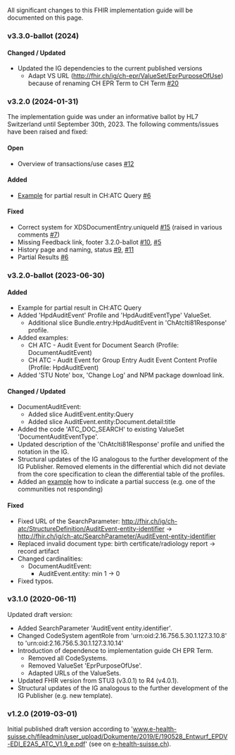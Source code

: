 
All significant changes to this FHIR implementation guide will be documented on this page.   

### v3.3.0-ballot (2024)

#### Changed / Updated
* Updated the IG dependencies to the current published versions
   * Adapt VS URL (http://fhir.ch/ig/ch-epr/ValueSet/EprPurposeOfUse) because of renaming CH EPR Term to CH Term [#20](https://github.com/ehealthsuisse/ch-atc/issues/20)

### v3.2.0 (2024-01-31)
The implementation guide was under an informative ballot by HL7 Switzerland until September 30th, 2023. The following comments/issues have been raised and fixed:

#### Open
* Overview of transactions/use cases [#12](https://github.com/ehealthsuisse/ch-atc/issues/12) 

#### Added
* [Example](Bundle-ch-atc-iti-81-response-sample.xml.html) for partial result in CH:ATC Query [#6](https://github.com/ehealthsuisse/ch-atc/issues/6)

#### Fixed
* Correct system for XDSDocumentEntry.uniqueId [#15](https://github.com/ehealthsuisse/ch-atc/issues/15) (raised in various comments [#7](https://github.com/ehealthsuisse/ch-atc/issues/7))
* Missing Feedback link, footer 3.2.0-ballot [#10](https://github.com/ehealthsuisse/ch-atc/issues/10), [#5](https://github.com/ehealthsuisse/ch-atc/issues/5)
* History page and naming, status [#9](https://github.com/ehealthsuisse/ch-atc/issues/9), [#11](https://github.com/ehealthsuisse/ch-atc/issues/11)  
* Partial Results [#6](https://github.com/ehealthsuisse/ch-atc/issues/6) 

### v3.2.0-ballot (2023-06-30)

#### Added
* Example for partial result in CH:ATC Query
* Added 'HpdAuditEvent' Profile and 'HpdAuditEventType' ValueSet.
   * Additional slice Bundle.entry:HpdAuditEvent in 'ChAtcIti81Response' profile.
* Added examples:
   * CH ATC - Audit Event for Document Search (Profile: DocumentAuditEvent)
   * CH ATC - Audit Event for Group Entry Audit Event Content Profile (Profile: HpdAuditEvent)
* Added 'STU Note' box, 'Change Log' and NPM package download link.

#### Changed / Updated
* DocumentAuditEvent:
   * Added slice AuditEvent.entity:Query
   * Added slice AuditEvent.entity:Document.detail:title
* Added the code 'ATC_DOC_SEARCH' to existing ValueSet 'DocumentAuditEventType'.
* Updated description of the 'ChAtcIti81Response' profile and unified the notation in the IG.
* Structural updates of the IG analogous to the further development of the IG Publisher. Removed elements in the differential which did not deviate from the core specification to clean the differential table of the profiles.
* Added an [example](Bundle-ch-atc-iti-81-response-sample.xml.html) how to indicate a partial success (e.g. one of the communities not responding)

#### Fixed
* Fixed URL of the SearchParameter: http://fhir.ch/ig/ch-atc/StructureDefinition/AuditEvent-entity-identifier -> http://fhir.ch/ig/ch-atc/SearchParameter/AuditEvent-entity-identifier
* Replaced invalid document type: birth certificate/radiology report -> record artifact
* Changed cardinalities:
   * DocumentAuditEvent: 
      * AuditEvent.entity: min 1 -> 0
* Fixed typos. 

### v3.1.0 (2020-06-11)
Updated draft version:
* Added SearchParameter 'AuditEvent entity.identifier'.
* Changed CodeSystem agentRole from 'urn:oid:2.16.756.5.30.1.127.3.10.8' to 'urn:oid:2.16.756.5.30.1.127.3.10.14'
* Introduction of dependence to implementation guide CH EPR Term.
   * Removed all CodeSystems.
   * Removed ValueSet 'EprPurposeOfUse'.
   * Adapted URLs of the ValueSets.
* Updated FHIR version from STU3 (v3.0.1) to R4 (v4.0.1).
* Structural updates of the IG analogous to the further development of the IG Publisher (e.g. new template).

### v1.2.0 (2019-03-01)
Initial published draft version according to 'www.e-health-suisse.ch/fileadmin/user_upload/Dokumente/2019/E/190528_Entwurf_EPDV-EDI_E2A5_ATC_V1.9_e.pdf' (see on [e-health-suisse.ch](https://www.e-health-suisse.ch/beispielseiten/epd-projectathon/programmierhilfen-epd/relevante-spezifikationen.html#ATC)).